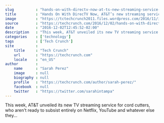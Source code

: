 ```yaml
---
slug          : "hands-on-with-directv-now-at-ts-new-streaming-service-for-cord-cutters"
title         : "Hands On With DirecTV Now, AT&T’s new streaming service for cord cutters"
image         : "https://tctechcrunch2011.files.wordpress.com/2016/11/img_0125.jpg?w=764&h=400&crop=1"
source        : "https://techcrunch.com/2016/12/02/hands-on-with-directv-now-atts-new-streaming-service-for-cord-cutters/"
date          : "2016-12-02T12:45:52-02:00"
description   : "This week, AT&T unveiled its new TV streaming service for cord cutters, who aren't ready to subsist entirely on Netflix, YouTube and whatever else they..."
categories    : ['technology']
tags          : ['Tech Crunch']
site          :
    title     : "Tech Crunch"
    url       : "https://techcrunch.com"
    locale    : "en_US"
author        :
    name      : "Sarah Perez"
    image     : null
    biography : null
    profile   : "https://techcrunch.com/author/sarah-perez/"
    facebook  : null
    twitter   : "https://twitter.com/sarahintampa"
---
```


This week, AT&T unveiled its new TV streaming service for cord cutters, who aren't ready to subsist entirely on Netflix, YouTube and whatever else they...
